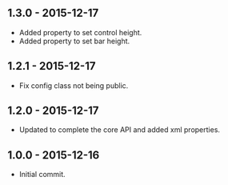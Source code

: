 ## 1.3.0 - 2015-12-17

- Added property to set control height.
- Added property to set bar height.

## 1.2.1 - 2015-12-17

- Fix config class not being public.

## 1.2.0 - 2015-12-17

- Updated to complete the core API and added xml properties.

## 1.0.0 - 2015-12-16

- Initial commit.
